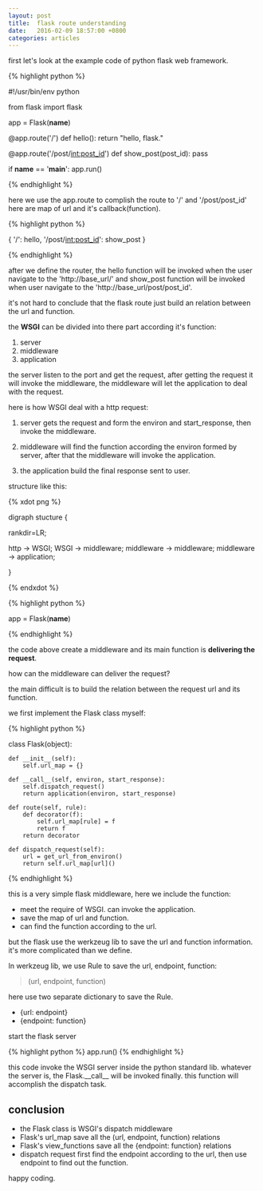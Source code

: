 ```yaml
---
layout: post
title:  flask route understanding
date:   2016-02-09 18:57:00 +0800
categories: articles
---
```


first let's look at the example code of python flask web framework.

{% highlight python %}

#!/usr/bin/env python

from flask import flask

app = Flask(__name__)

@app.route('/')
def hello():
    return "hello, flask."

@app.route('/post/<int:post_id>')
def show_post(post_id):
    pass

if __name__ == '__main__':
    app.run()

{% endhighlight %}

here we use the app.route to complish the route to '/' and '/post/post_id'
here are map of url and it's callback(function).

{% highlight python %}

{
    '/': hello,
    '/post/<int:post_id>': show_post
}

{% endhighlight %}

after we define the router, the hello function will be invoked when the user
navigate to the 'http://base_url/' and show_post function will be invoked when
user navigate to the 'http://base_url/post/post_id'.

it's not hard to conclude that the flask route just build an relation between
the url and function.

the **WSGI** can be divided into there part according it's function:

1. server
2. middleware
3. application

the server listen to the port and get the request, after getting the request it
will invoke the middleware, the middleware will let the application to deal with
the request.

here is how WSGI deal with a http request:

1. server gets the request and form the environ and start_response, then invoke
    the middleware.

2. middleware will find the function according the environ formed by server, after
    that the middleware will invoke the application.

3. the application build the final response sent to user.

structure like this:

{% xdot png %}

digraph stucture {

rankdir=LR;

http -> WSGI;
WSGI -> middleware;
middleware -> middleware;
middleware -> application;

}

{% endxdot %}

{% highlight python %}

app = Flask(__name__)

{% endhighlight %}

the code above create a middleware and its main function is **delivering the
request**.

how can the middleware can deliver the request?

the main difficult is to build the relation between the request url and its
function.

we first implement the Flask class myself:

{% highlight python %}

class Flask(object):

    def __init__(self):
        self.url_map = {}

    def __call__(self, environ, start_response):
        self.dispatch_request()
        return application(environ, start_response)

    def route(self, rule):
        def decorator(f):
            self.url_map[rule] = f
            return f
        return decorator

    def dispatch_request(self):
        url = get_url_from_environ()
        return self.url_map[url]()

{% endhighlight %}

this is a very simple flask middleware, here we include the function:

+ meet the require of WSGI. can invoke the application.
+ save the map of url and function.
+ can find the function according to the url.

but the flask use the werkzeug lib to save the url and function information.
it's more complicated than we define.

In werkzeug lib, we use Rule to save the url, endpoint, function:

>(url, endpoint, function)

here use two separate dictionary to save the Rule.

- {url: endpoint}
- {endpoint: function}

start the flask server

{% highlight python %}
app.run()
{% endhighlight %}

this code invoke the WSGI server inside the python standard lib. whatever the
server is, the Flask.\_\_call\_\_ will be invoked finally. this function will
accomplish the dispatch task.

conclusion
----------
+ the Flask class is WSGI's dispatch middleware
+ Flask's url_map save all the (url, endpoint, function) relations
+ Flask's view_functions save all the {endpoint: function} relations
+ dispatch request first find the endpoint according to the url,
    then use endpoint to find out the function.

happy coding.
